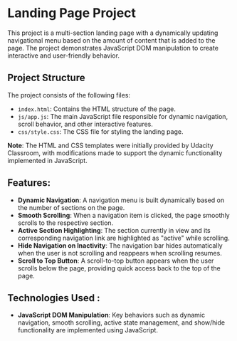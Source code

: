 # Landing Page Project

This project is a multi-section landing page with a dynamically updating navigational menu based on the amount of content that is added to the page. The project demonstrates JavaScript DOM manipulation to create interactive and user-friendly behavior.


## Project Structure

The project consists of the following files:
- `index.html`: Contains the HTML structure of the page.
- `js/app.js`: The main JavaScript file responsible for dynamic navigation, scroll behavior, and other interactive features.
- `css/style.css`: The CSS file for styling the landing page.

**Note**: The HTML and CSS templates were initially provided by Udacity Classroom, with modifications made to support the dynamic functionality implemented in JavaScript.


## Features:

- **Dynamic Navigation**: A navigation menu is built dynamically based on the number of sections on the page.
- **Smooth Scrolling**: When a navigation item is clicked, the page smoothly scrolls to the respective section.
- **Active Section Highlighting**: The section currently in view and its corresponding navigation link are highlighted as "active" while scrolling.
- **Hide Navigation on Inactivity**: The navigation bar hides automatically when the user is not scrolling and reappears when scrolling resumes.
- **Scroll to Top Button**: A scroll-to-top button appears when the user scrolls below the page, providing quick access back to the top of the page.

## Technologies Used :

- **JavaScript DOM Manipulation**: Key behaviors such as dynamic navigation, smooth scrolling, active state management, and show/hide functionality are implemented using JavaScript.
